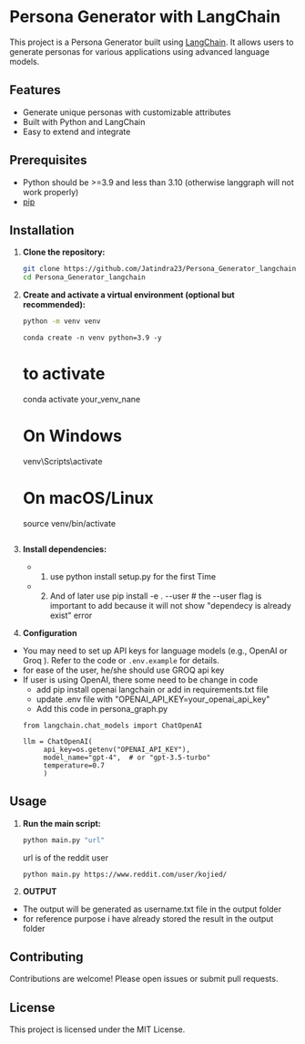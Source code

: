 # Persona Generator with LangChain

This project is a Persona Generator built using [LangChain](https://github.com/langchain-ai/langchain). It allows users to generate personas for various applications using advanced language models.

## Features

- Generate unique personas with customizable attributes
- Built with Python and LangChain
- Easy to extend and integrate

## Prerequisites

- Python should be >=3.9 and less than 3.10 (otherwise langgraph will not work properly)
- [pip](https://pip.pypa.io/en/stable/installation/)

## Installation

1. **Clone the repository:**
    ```bash
    git clone https://github.com/Jatindra23/Persona_Generator_langchain.git
    cd Persona_Generator_langchain
    ```

2. **Create and activate a virtual environment (optional but recommended):**
    ```bash
    python -m venv venv
    ```

    ```conda
    conda create -n venv python=3.9 -y
    ```

    # to activate
    conda activate your_venv_nane

    # On Windows
    venv\Scripts\activate

    # On macOS/Linux
    source venv/bin/activate
    ```

3. **Install dependencies:**
    - 1. use python install setup.py for the first Time
    - 2. And of later use pip install -e . --user # the --user flag is important to add because it will not show "dependecy is already exist" error

    

4. **Configuration**

- You may need to set up API keys for language models (e.g., OpenAI or Groq ). Refer to the code or `.env.example` for details.
- for ease of the user, he/she should use GROQ api key 
- If user is using OpenAI, there some need to be change in code 
   - add pip install openai langchain or add in requirements.txt file
   - update .env file with "OPENAI_API_KEY=your_openai_api_key"
   - Add this code in persona_graph.py 
   ```
   from langchain.chat_models import ChatOpenAI

   llm = ChatOpenAI(
        api_key=os.getenv("OPENAI_API_KEY"),
        model_name="gpt-4",  # or "gpt-3.5-turbo"
        temperature=0.7
        )
   ```

## Usage

1. **Run the main script:**
    ```bash
    python main.py "url"
    ```
    url is of the reddit user

    ```example
    python main.py https://www.reddit.com/user/kojied/
    ```

2. **OUTPUT**
- The output will be generated as username.txt file in the output folder
- for reference purpose i have already stored the result in the output folder

## Contributing

Contributions are welcome! Please open issues or submit pull requests.

## License

This project is licensed under the MIT License.
